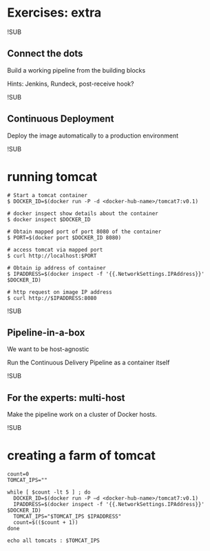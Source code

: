 <!-- .slide: data-background="#6B205E" -->
# Exercises: extra

!SUB
## Connect the dots
Build a working pipeline from the building blocks

Hints: Jenkins, Rundeck, post-receive hook?

!SUB
## Continuous Deployment
Deploy the image automatically to a production environment

!SUB
# running tomcat

```
# Start a tomcat container
$ DOCKER_ID=$(docker run -P -d <docker-hub-name>/tomcat7:v0.1)

# docker inspect show details about the container
$ docker inspect $DOCKER_ID

# Obtain mapped port of port 8080 of the container
$ PORT=$(docker port $DOCKER_ID 8080)

# access tomcat via mapped port
$ curl http://localhost:$PORT

# Obtain ip address of container
$ IPADDRESS=$(docker inspect -f '{{.NetworkSettings.IPAddress}}' $DOCKER_ID)

# http request on image IP address
$ curl http://$IPADDRESS:8080
```

!SUB
## Pipeline-in-a-box
We want to be host-agnostic

Run the Continuous Delivery Pipeline as a container itself

!SUB
## For the experts: multi-host
Make the pipeline work on a cluster of Docker hosts.

!SUB
# creating a farm of tomcat

```
count=0
TOMCAT_IPS=""

while [ $count -lt 5 ] ; do
  DOCKER_ID=$(docker run -P –d <docker-hub-name>/tomcat7:v0.1)
  IPADDRESS=$(docker inspect -f '{{.NetworkSettings.IPAddress}}' $DOCKER_ID)
  TOMCAT_IPS="$TOMCAT_IPS $IPADDRESS"
  count=$(($count + 1))
done

echo all tomcats : $TOMCAT_IPS
```

